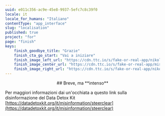 ```yaml
---
uuid: e011c356-ac9e-45e8-9937-5efc7c8c39f0
locale: it
locale_for_humans: "Italiano"
contentType: "app_interface"
slug: "localisation"
published: true
project: "for"
page: "finish"
keys:
    finish_goodbye_title: "Grazie"
    finish_cta_go_start: "Vai a iniziare"
    finish_image_left_url: "https://cdn.ttc.io/s/fake-or-real-app/nikoline_nik_-8694.jpg"
    finish_image_center_url: "https://cdn.ttc.io/s/fake-or-real-app/misinfo_logo.jpg"
    finish_image_right_url: "https://cdn.ttc.io/s/fake-or-real-app/nikoline_nik_-7168.jpg"
---
```

<p style="text-align: center;">
## Breve, ma **intenso** 

Per maggiori informazioni dai un'occhiata a questo link sulla disinformazione del Data Detox Kit
[https://datadetoxkit.org/it/misinformation/steerclear](https://datadetoxkit.org/it/misinformation/steerclear)</p>
